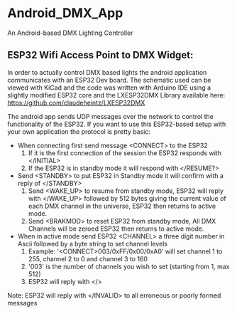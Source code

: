 # Android_DMX_App
An Android-based DMX Lighting Controller

## <b>ESP32 Wifi Access Point to DMX Widget:</b>
In order to actually control DMX based lights the android application communicates with an ESP32 Dev board.
The schematic used can be viewed with KiCad and the code was written with Arduino IDE using a slightly modified ESP32 core and the LXESP32DMX Library available here: https://github.com/claudeheintz/LXESP32DMX

The android app sends UDP messages over the network to control the functionality of the ESP32. If you want to use this ESP32-based setup with your own application the protocol is pretty basic:
* When connecting first send message \<CONNECT\> to the ESP32
  1. If it is the first connection of the session the ESP32 responds with \</INITIAL\>
  2. If the ESP32 is in standby mode it will respond with \</RESUME?\>
* Send \<STANDBY\> to put ESP32 in Standby mode it will confirm with a reply of \</STANDBY\>
  1. Send \<WAKE_UP\> to resume from standby mode, ESP32 will reply with \</WAKE_UP\> followed by 512 bytes giving the current value of each DMX channel in the universe, ESP32 then returns to active mode.
  2. Send \<BRAKMOD\> to reset ESP32 from standby mode, All DMX Channels will be zeroed ESP32 then returns to active mode.
* When in active mode send ESP32 \<CHANNEL\> a three digit number in Ascii followed by a byte string to set channel levels
  1. Example: '\<CONNECT\>003/0xFF/0x00/0xA0' will set channel 1 to 255, channel 2 to 0 and channel 3 to 160
  2. '003' is the number of channels you wish to set (starting from 1, max 512)
  3. ESP32 will reply with \</\>

Note: ESP32 will reply with \</INVALID\> to all erroneous or poorly formed messages
